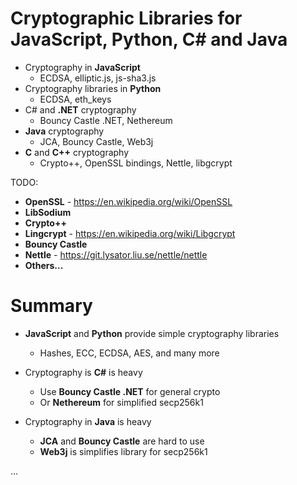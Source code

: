 # Cryptographic Libraries for JavaScript, Python, C\# and Java

* Cryptography in **JavaScript**
  * ECDSA, elliptic.js, js-sha3.js
* Cryptography libraries in **Python**
  * ECDSA, eth\_keys
* C\# and **.NET** cryptography
  * Bouncy Castle .NET, Nethereum
* **Java** cryptography
  * JCA, Bouncy Castle, Web3j
* **C** and **C++** cryptography
  * Crypto++, OpenSSL bindings, Nettle, libgcrypt


TODO:

* **OpenSSL** - https://en.wikipedia.org/wiki/OpenSSL
* **LibSodium**
* **Crypto++**
* **Lingcrypt** - https://en.wikipedia.org/wiki/Libgcrypt
* **Bouncy Castle**
* **Nettle** - https://git.lysator.liu.se/nettle/nettle
* **Others...**

# Summary

* **JavaScript** and **Python** provide simple cryptography libraries

  * Hashes, ECC, ECDSA, AES, and many more

* Cryptography is **C\#** is heavy

  * Use **Bouncy Castle .NET** for general crypto
  * Or **Nethereum** for simplified secp256k1

* Cryptography in **Java** is heavy

  * **JCA** and **Bouncy Castle** are hard to use
  * **Web3j** is simplifies library for secp256k1

...


